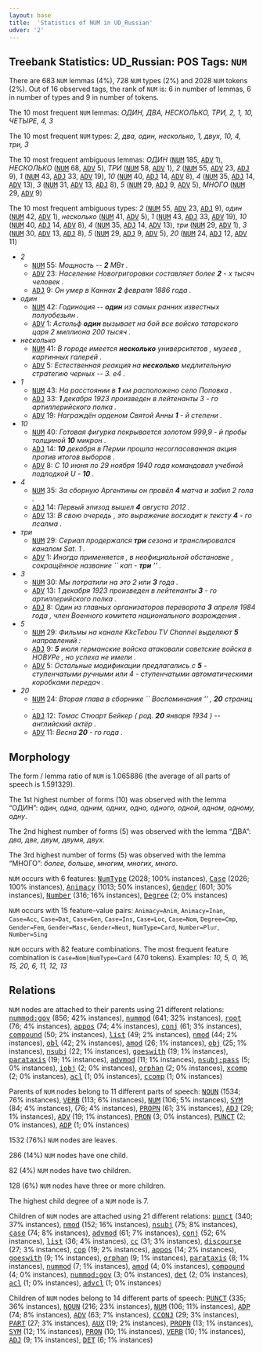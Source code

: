 ```yaml
---
layout: base
title:  'Statistics of NUM in UD_Russian'
udver: '2'
---
```


## Treebank Statistics: UD_Russian: POS Tags: `NUM`

There are 683 `NUM` lemmas (4%), 728 `NUM` types (2%) and 2028 `NUM` tokens (2%).
Out of 16 observed tags, the rank of `NUM` is: 6 in number of lemmas, 6 in number of types and 9 in number of tokens.

The 10 most frequent `NUM` lemmas: <em>ОДИН, ДВА, НЕСКОЛЬКО, ТРИ, 2, 1, 10, ЧЕТЫРЕ, 4, 3</em>

The 10 most frequent `NUM` types:  <em>2, два, один, несколько, 1, двух, 10, 4, три, 3</em>

The 10 most frequent ambiguous lemmas: <em>ОДИН</em> (<tt><a href="ru-pos-NUM.html">NUM</a></tt> 185, <tt><a href="ru-pos-ADV.html">ADV</a></tt> 1), <em>НЕСКОЛЬКО</em> (<tt><a href="ru-pos-NUM.html">NUM</a></tt> 68, <tt><a href="ru-pos-ADV.html">ADV</a></tt> 5), <em>ТРИ</em> (<tt><a href="ru-pos-NUM.html">NUM</a></tt> 58, <tt><a href="ru-pos-ADV.html">ADV</a></tt> 1), <em>2</em> (<tt><a href="ru-pos-NUM.html">NUM</a></tt> 55, <tt><a href="ru-pos-ADV.html">ADV</a></tt> 23, <tt><a href="ru-pos-ADJ.html">ADJ</a></tt> 9), <em>1</em> (<tt><a href="ru-pos-NUM.html">NUM</a></tt> 43, <tt><a href="ru-pos-ADJ.html">ADJ</a></tt> 33, <tt><a href="ru-pos-ADV.html">ADV</a></tt> 19), <em>10</em> (<tt><a href="ru-pos-NUM.html">NUM</a></tt> 40, <tt><a href="ru-pos-ADJ.html">ADJ</a></tt> 14, <tt><a href="ru-pos-ADV.html">ADV</a></tt> 8), <em>4</em> (<tt><a href="ru-pos-NUM.html">NUM</a></tt> 35, <tt><a href="ru-pos-ADJ.html">ADJ</a></tt> 14, <tt><a href="ru-pos-ADV.html">ADV</a></tt> 13), <em>3</em> (<tt><a href="ru-pos-NUM.html">NUM</a></tt> 31, <tt><a href="ru-pos-ADV.html">ADV</a></tt> 13, <tt><a href="ru-pos-ADJ.html">ADJ</a></tt> 8), <em>5</em> (<tt><a href="ru-pos-NUM.html">NUM</a></tt> 29, <tt><a href="ru-pos-ADJ.html">ADJ</a></tt> 9, <tt><a href="ru-pos-ADV.html">ADV</a></tt> 5), <em>МНОГО</em> (<tt><a href="ru-pos-NUM.html">NUM</a></tt> 29, <tt><a href="ru-pos-ADV.html">ADV</a></tt> 9)

The 10 most frequent ambiguous types:  <em>2</em> (<tt><a href="ru-pos-NUM.html">NUM</a></tt> 55, <tt><a href="ru-pos-ADV.html">ADV</a></tt> 23, <tt><a href="ru-pos-ADJ.html">ADJ</a></tt> 9), <em>один</em> (<tt><a href="ru-pos-NUM.html">NUM</a></tt> 42, <tt><a href="ru-pos-ADV.html">ADV</a></tt> 1), <em>несколько</em> (<tt><a href="ru-pos-NUM.html">NUM</a></tt> 41, <tt><a href="ru-pos-ADV.html">ADV</a></tt> 5), <em>1</em> (<tt><a href="ru-pos-NUM.html">NUM</a></tt> 43, <tt><a href="ru-pos-ADJ.html">ADJ</a></tt> 33, <tt><a href="ru-pos-ADV.html">ADV</a></tt> 19), <em>10</em> (<tt><a href="ru-pos-NUM.html">NUM</a></tt> 40, <tt><a href="ru-pos-ADJ.html">ADJ</a></tt> 14, <tt><a href="ru-pos-ADV.html">ADV</a></tt> 8), <em>4</em> (<tt><a href="ru-pos-NUM.html">NUM</a></tt> 35, <tt><a href="ru-pos-ADJ.html">ADJ</a></tt> 14, <tt><a href="ru-pos-ADV.html">ADV</a></tt> 13), <em>три</em> (<tt><a href="ru-pos-NUM.html">NUM</a></tt> 29, <tt><a href="ru-pos-ADV.html">ADV</a></tt> 1), <em>3</em> (<tt><a href="ru-pos-NUM.html">NUM</a></tt> 30, <tt><a href="ru-pos-ADV.html">ADV</a></tt> 13, <tt><a href="ru-pos-ADJ.html">ADJ</a></tt> 8), <em>5</em> (<tt><a href="ru-pos-NUM.html">NUM</a></tt> 29, <tt><a href="ru-pos-ADJ.html">ADJ</a></tt> 9, <tt><a href="ru-pos-ADV.html">ADV</a></tt> 5), <em>20</em> (<tt><a href="ru-pos-NUM.html">NUM</a></tt> 24, <tt><a href="ru-pos-ADJ.html">ADJ</a></tt> 12, <tt><a href="ru-pos-ADV.html">ADV</a></tt> 11)


* <em>2</em>
  * <tt><a href="ru-pos-NUM.html">NUM</a></tt> 55: <em>Мощность -- <b>2</b> МВт .</em>
  * <tt><a href="ru-pos-ADV.html">ADV</a></tt> 23: <em>Население Новогригоровки составляет более <b>2</b> - х тысяч человек .</em>
  * <tt><a href="ru-pos-ADJ.html">ADJ</a></tt> 9: <em>Он умер в Каннах <b>2</b> февраля 1886 года .</em>
* <em>один</em>
  * <tt><a href="ru-pos-NUM.html">NUM</a></tt> 42: <em>Годиноция -- <b>один</b> из самых ранних известных полуобезьян .</em>
  * <tt><a href="ru-pos-ADV.html">ADV</a></tt> 1: <em>Астольф <b>один</b> вызывает на бой все войско татарского царя 2 миллиона 200 тысяч .</em>
* <em>несколько</em>
  * <tt><a href="ru-pos-NUM.html">NUM</a></tt> 41: <em>В городе имеется <b>несколько</b> университетов , музеев , картинных галерей .</em>
  * <tt><a href="ru-pos-ADV.html">ADV</a></tt> 5: <em>Естественная реакция на <b>несколько</b> медлительную стратегию черных -- 3. е4 .</em>
* <em>1</em>
  * <tt><a href="ru-pos-NUM.html">NUM</a></tt> 43: <em>На расстоянии в <b>1</b> км расположено село Поповка .</em>
  * <tt><a href="ru-pos-ADJ.html">ADJ</a></tt> 33: <em><b>1</b> декабря 1923 произведен в лейтенанты 3 - го артиллерийского полка .</em>
  * <tt><a href="ru-pos-ADV.html">ADV</a></tt> 19: <em>Награждён орденом Святой Анны <b>1</b> - й степени .</em>
* <em>10</em>
  * <tt><a href="ru-pos-NUM.html">NUM</a></tt> 40: <em>Готовая фигурка покрывается золотом 999,9 - й пробы толщиной <b>10</b> микрон .</em>
  * <tt><a href="ru-pos-ADJ.html">ADJ</a></tt> 14: <em><b>10</b> декабря в Перми прошла несогласованная акция против итогов выборов .</em>
  * <tt><a href="ru-pos-ADV.html">ADV</a></tt> 8: <em>С 10 июня по 29 ноября 1940 года командовал учебной подлодкой U - <b>10</b> .</em>
* <em>4</em>
  * <tt><a href="ru-pos-NUM.html">NUM</a></tt> 35: <em>За сборную Аргентины он провёл <b>4</b> матча и забил 2 гола .</em>
  * <tt><a href="ru-pos-ADJ.html">ADJ</a></tt> 14: <em>Первый эпизод вышел <b>4</b> августа 2012 .</em>
  * <tt><a href="ru-pos-ADV.html">ADV</a></tt> 13: <em>В свою очередь , это выражение восходит к тексту <b>4</b> - го псалма .</em>
* <em>три</em>
  * <tt><a href="ru-pos-NUM.html">NUM</a></tt> 29: <em>Сериал продержался <b>три</b> сезона и транслировался каналом Sat. 1 .</em>
  * <tt><a href="ru-pos-ADV.html">ADV</a></tt> 1: <em>Иногда применяется , в неофициальной обстановке , сокращённое название `` кап - <b>три</b> &#39;&#39; .</em>
* <em>3</em>
  * <tt><a href="ru-pos-NUM.html">NUM</a></tt> 30: <em>Мы потратили на это 2 или <b>3</b> года .</em>
  * <tt><a href="ru-pos-ADV.html">ADV</a></tt> 13: <em>1 декабря 1923 произведен в лейтенанты <b>3</b> - го артиллерийского полка .</em>
  * <tt><a href="ru-pos-ADJ.html">ADJ</a></tt> 8: <em>Один из главных организаторов переворота <b>3</b> апреля 1984 года , член Военного комитета национального возрождения .</em>
* <em>5</em>
  * <tt><a href="ru-pos-NUM.html">NUM</a></tt> 29: <em>Фильмы на канале KkcTebou TV Channel выделяют <b>5</b> направлений :</em>
  * <tt><a href="ru-pos-ADJ.html">ADJ</a></tt> 9: <em><b>5</b> июля германские войска атаковали советские войска в НОВУРе , но успеха не имели .</em>
  * <tt><a href="ru-pos-ADV.html">ADV</a></tt> 5: <em>Остальные модификации предлагались с <b>5</b> - ступенчатыми ручными или 4 - ступенчатыми автоматическими коробками передач .</em>
* <em>20</em>
  * <tt><a href="ru-pos-NUM.html">NUM</a></tt> 24: <em>Вторая глава в сборнике `` Воспоминания &#39;&#39; , <b>20</b> страниц .</em>
  * <tt><a href="ru-pos-ADJ.html">ADJ</a></tt> 12: <em>Томас Стюарт Бейкер ( род. <b>20</b> января 1934 ) -- английский актёр .</em>
  * <tt><a href="ru-pos-ADV.html">ADV</a></tt> 11: <em>Весна <b>20</b> - го года .</em>

## Morphology

The form / lemma ratio of `NUM` is 1.065886 (the average of all parts of speech is 1.591329).

The 1st highest number of forms (10) was observed with the lemma “ОДИН”: <em>один, одна, одним, одних, одно, одного, одной, одном, одному, одну</em>.

The 2nd highest number of forms (5) was observed with the lemma “ДВА”: <em>два, две, двум, двумя, двух</em>.

The 3rd highest number of forms (5) was observed with the lemma “МНОГО”: <em>более, больше, многим, многих, много</em>.

`NUM` occurs with 6 features: <tt><a href="ru-feat-NumType.html">NumType</a></tt> (2028; 100% instances), <tt><a href="ru-feat-Case.html">Case</a></tt> (2026; 100% instances), <tt><a href="ru-feat-Animacy.html">Animacy</a></tt> (1013; 50% instances), <tt><a href="ru-feat-Gender.html">Gender</a></tt> (601; 30% instances), <tt><a href="ru-feat-Number.html">Number</a></tt> (316; 16% instances), <tt><a href="ru-feat-Degree.html">Degree</a></tt> (2; 0% instances)

`NUM` occurs with 15 feature-value pairs: `Animacy=Anim`, `Animacy=Inan`, `Case=Acc`, `Case=Dat`, `Case=Gen`, `Case=Ins`, `Case=Loc`, `Case=Nom`, `Degree=Cmp`, `Gender=Fem`, `Gender=Masc`, `Gender=Neut`, `NumType=Card`, `Number=Plur`, `Number=Sing`

`NUM` occurs with 82 feature combinations.
The most frequent feature combination is `Case=Nom|NumType=Card` (470 tokens).
Examples: <em>10, 5, 0, 16, 15, 20, 6, 11, 12, 13</em>


## Relations

`NUM` nodes are attached to their parents using 21 different relations: <tt><a href="ru-dep-nummod-gov.html">nummod:gov</a></tt> (856; 42% instances), <tt><a href="ru-dep-nummod.html">nummod</a></tt> (641; 32% instances), <tt><a href="ru-dep-root.html">root</a></tt> (76; 4% instances), <tt><a href="ru-dep-appos.html">appos</a></tt> (74; 4% instances), <tt><a href="ru-dep-conj.html">conj</a></tt> (61; 3% instances), <tt><a href="ru-dep-compound.html">compound</a></tt> (50; 2% instances), <tt><a href="ru-dep-list.html">list</a></tt> (49; 2% instances), <tt><a href="ru-dep-nmod.html">nmod</a></tt> (44; 2% instances), <tt><a href="ru-dep-obl.html">obl</a></tt> (42; 2% instances), <tt><a href="ru-dep-amod.html">amod</a></tt> (26; 1% instances), <tt><a href="ru-dep-obj.html">obj</a></tt> (25; 1% instances), <tt><a href="ru-dep-nsubj.html">nsubj</a></tt> (22; 1% instances), <tt><a href="ru-dep-goeswith.html">goeswith</a></tt> (19; 1% instances), <tt><a href="ru-dep-parataxis.html">parataxis</a></tt> (19; 1% instances), <tt><a href="ru-dep-advmod.html">advmod</a></tt> (11; 1% instances), <tt><a href="ru-dep-nsubj-pass.html">nsubj:pass</a></tt> (5; 0% instances), <tt><a href="ru-dep-iobj.html">iobj</a></tt> (2; 0% instances), <tt><a href="ru-dep-orphan.html">orphan</a></tt> (2; 0% instances), <tt><a href="ru-dep-xcomp.html">xcomp</a></tt> (2; 0% instances), <tt><a href="ru-dep-acl.html">acl</a></tt> (1; 0% instances), <tt><a href="ru-dep-ccomp.html">ccomp</a></tt> (1; 0% instances)

Parents of `NUM` nodes belong to 11 different parts of speech: <tt><a href="ru-pos-NOUN.html">NOUN</a></tt> (1534; 76% instances), <tt><a href="ru-pos-VERB.html">VERB</a></tt> (113; 6% instances), <tt><a href="ru-pos-NUM.html">NUM</a></tt> (106; 5% instances), <tt><a href="ru-pos-SYM.html">SYM</a></tt> (84; 4% instances),  (76; 4% instances), <tt><a href="ru-pos-PROPN.html">PROPN</a></tt> (61; 3% instances), <tt><a href="ru-pos-ADJ.html">ADJ</a></tt> (29; 1% instances), <tt><a href="ru-pos-ADV.html">ADV</a></tt> (19; 1% instances), <tt><a href="ru-pos-PRON.html">PRON</a></tt> (3; 0% instances), <tt><a href="ru-pos-PUNCT.html">PUNCT</a></tt> (2; 0% instances), <tt><a href="ru-pos-ADP.html">ADP</a></tt> (1; 0% instances)

1532 (76%) `NUM` nodes are leaves.

286 (14%) `NUM` nodes have one child.

82 (4%) `NUM` nodes have two children.

128 (6%) `NUM` nodes have three or more children.

The highest child degree of a `NUM` node is 7.

Children of `NUM` nodes are attached using 21 different relations: <tt><a href="ru-dep-punct.html">punct</a></tt> (340; 37% instances), <tt><a href="ru-dep-nmod.html">nmod</a></tt> (152; 16% instances), <tt><a href="ru-dep-nsubj.html">nsubj</a></tt> (75; 8% instances), <tt><a href="ru-dep-case.html">case</a></tt> (74; 8% instances), <tt><a href="ru-dep-advmod.html">advmod</a></tt> (61; 7% instances), <tt><a href="ru-dep-conj.html">conj</a></tt> (52; 6% instances), <tt><a href="ru-dep-list.html">list</a></tt> (36; 4% instances), <tt><a href="ru-dep-cc.html">cc</a></tt> (31; 3% instances), <tt><a href="ru-dep-discourse.html">discourse</a></tt> (27; 3% instances), <tt><a href="ru-dep-cop.html">cop</a></tt> (19; 2% instances), <tt><a href="ru-dep-appos.html">appos</a></tt> (14; 2% instances), <tt><a href="ru-dep-goeswith.html">goeswith</a></tt> (9; 1% instances), <tt><a href="ru-dep-orphan.html">orphan</a></tt> (9; 1% instances), <tt><a href="ru-dep-parataxis.html">parataxis</a></tt> (8; 1% instances), <tt><a href="ru-dep-nummod.html">nummod</a></tt> (7; 1% instances), <tt><a href="ru-dep-amod.html">amod</a></tt> (4; 0% instances), <tt><a href="ru-dep-compound.html">compound</a></tt> (4; 0% instances), <tt><a href="ru-dep-nummod-gov.html">nummod:gov</a></tt> (3; 0% instances), <tt><a href="ru-dep-det.html">det</a></tt> (2; 0% instances), <tt><a href="ru-dep-acl.html">acl</a></tt> (1; 0% instances), <tt><a href="ru-dep-advcl.html">advcl</a></tt> (1; 0% instances)

Children of `NUM` nodes belong to 14 different parts of speech: <tt><a href="ru-pos-PUNCT.html">PUNCT</a></tt> (335; 36% instances), <tt><a href="ru-pos-NOUN.html">NOUN</a></tt> (216; 23% instances), <tt><a href="ru-pos-NUM.html">NUM</a></tt> (106; 11% instances), <tt><a href="ru-pos-ADP.html">ADP</a></tt> (74; 8% instances), <tt><a href="ru-pos-ADV.html">ADV</a></tt> (63; 7% instances), <tt><a href="ru-pos-CCONJ.html">CCONJ</a></tt> (29; 3% instances), <tt><a href="ru-pos-PART.html">PART</a></tt> (27; 3% instances), <tt><a href="ru-pos-AUX.html">AUX</a></tt> (19; 2% instances), <tt><a href="ru-pos-PROPN.html">PROPN</a></tt> (13; 1% instances), <tt><a href="ru-pos-SYM.html">SYM</a></tt> (12; 1% instances), <tt><a href="ru-pos-PRON.html">PRON</a></tt> (10; 1% instances), <tt><a href="ru-pos-VERB.html">VERB</a></tt> (10; 1% instances), <tt><a href="ru-pos-ADJ.html">ADJ</a></tt> (9; 1% instances), <tt><a href="ru-pos-DET.html">DET</a></tt> (6; 1% instances)

